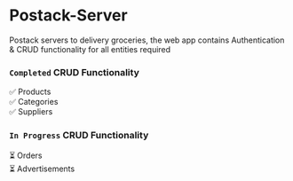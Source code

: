 # Postack-Server
Postack servers to delivery groceries, the web app contains Authentication & CRUD functionality for all entities required
### `Completed` CRUD Functionality
✅ Products<br>
✅ Categories<br>
✅ Suppliers<br>

### `In Progress` CRUD Functionality 
⏳ Orders <br>
⏳ Advertisements <br>
